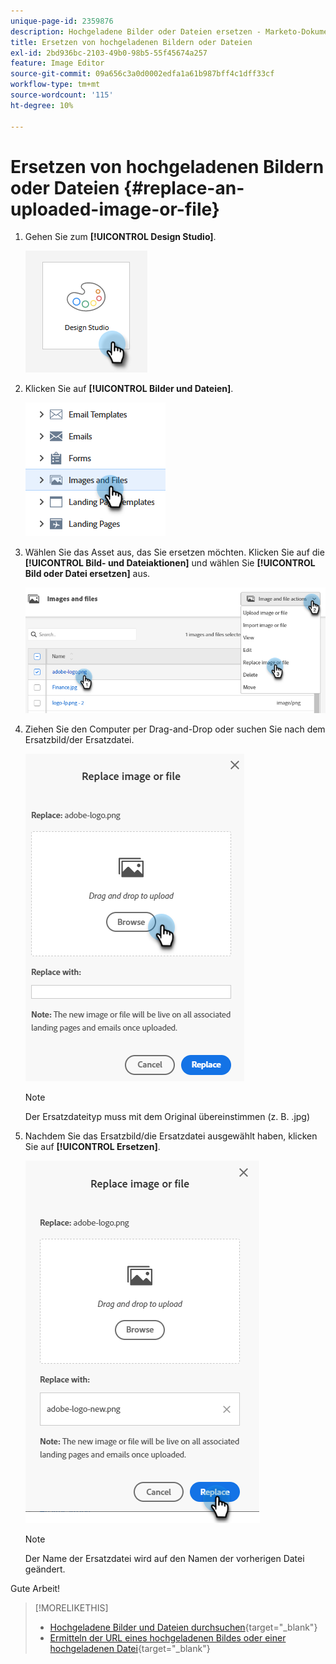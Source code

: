 ```yaml
---
unique-page-id: 2359876
description: Hochgeladene Bilder oder Dateien ersetzen - Marketo-Dokumente - Produktdokumentation
title: Ersetzen von hochgeladenen Bildern oder Dateien
exl-id: 2bd936bc-2103-49b0-98b5-55f45674a257
feature: Image Editor
source-git-commit: 09a656c3a0d0002edfa1a61b987bff4c1dff33cf
workflow-type: tm+mt
source-wordcount: '115'
ht-degree: 10%

---
```


# Ersetzen von hochgeladenen Bildern oder Dateien {#replace-an-uploaded-image-or-file}

1. Gehen Sie zum **[!UICONTROL Design Studio]**.

   ![](assets/replace-an-uploaded-image-or-file-1.png)

1. Klicken Sie auf **[!UICONTROL Bilder und Dateien]**.

   ![](assets/replace-an-uploaded-image-or-file-2.png)

1. Wählen Sie das Asset aus, das Sie ersetzen möchten. Klicken Sie auf die **[!UICONTROL Bild- und Dateiaktionen]** und wählen Sie **[!UICONTROL Bild oder Datei ersetzen]** aus.

   ![](assets/replace-an-uploaded-image-or-file-3.png)

1. Ziehen Sie den Computer per Drag-and-Drop oder suchen Sie nach dem Ersatzbild/der Ersatzdatei.

   ![](assets/replace-an-uploaded-image-or-file-4.png)

   >[!NOTE]
   >
   >Der Ersatzdateityp muss mit dem Original übereinstimmen (z. B. .jpg)

1. Nachdem Sie das Ersatzbild/die Ersatzdatei ausgewählt haben, klicken Sie auf **[!UICONTROL Ersetzen]**.

   ![](assets/replace-an-uploaded-image-or-file-5.png)

   >[!NOTE]
   >
   >Der Name der Ersatzdatei wird auf den Namen der vorherigen Datei geändert.

Gute Arbeit!

>[!MORELIKETHIS]
>
>* [Hochgeladene Bilder und Dateien durchsuchen](/help/marketo/product-docs/demand-generation/images-and-files/search-uploaded-images-and-files.md){target="_blank"}
>* [Ermitteln der URL eines hochgeladenen Bildes oder einer hochgeladenen Datei](/help/marketo/product-docs/demand-generation/images-and-files/find-the-url-of-an-uploaded-image-or-file.md){target="_blank"}
